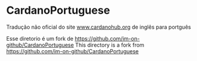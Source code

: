 # CardanoPortuguese
Tradução não oficial do site www.cardanohub.org de inglês para portguês

Esse diretorio é um fork de https://github.com/im-on-github/CardanoPortuguese
This directory is a fork from https://github.com/im-on-github/CardanoPortuguese
